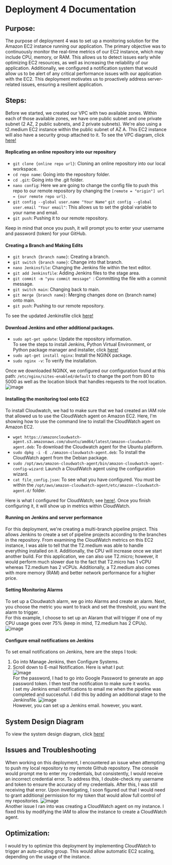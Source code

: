 # Deployment 4 Documentation

## Purpose:
The purpose of deployment 4 was to set up a monitoring solution for the Amazon EC2 instance running our application. The primary objective was to continuously monitor the real-time metrics of our EC2 instance, which may include CPU, memory, or RAM. This allows us to detect issues early while optimizing EC2 resources, as well as increasing the reliability of our application. Additionally, we configured a notification system that would allow us to be alert of any critical performance issues with our application with the EC2. This deployment motivates us to proactively address server-related issues, ensuring a resilient application.

## Steps:
Before we started, we created our VPC with two available zones. Within each of those available zones, we have one public subnet and one private subnet (2 AZ, 2 public subnets, and 2 private subnets). We're also using a t2.medium EC2 instance within the public subnet of AZ A. This EC2 instance will also have a security group attached to it. To see the VPC diagram, click [here!](https://github.com/auzhangLABS/Deployment4/blob/main/images/vpcdiagram.drawio.png)
#### Replicating an online repository into our repository
- `git clone {online repo url}`: Cloning an online repository into our local workspace. <br>
- `cd repo name`: Going into the repository folder. <br>
- `cd .git`: Going into the .git folder. <br>
- `nano config`: Here we are going to change the config file to push this repo to our remote repository by changing the `[remote = "origin"] url = {our remote repo url}`. <br>
- `git config --global user.name "Your Name"` `git config --global user.email "Your email"`: This allows us to set the global variable to your name and email.
- `git push`: Pushing it to our remote repository. <br>

Keep in mind that once you push, it will prompt you to enter your username and password (token) for your GitHub.

#### Creating a Branch and Making Edits
- `git branch {branch name}`: Creating a branch. <br>
- `git switch {branch name}`: Change into that branch. <br>
- `nano Jenkinsfile`: Changing the Jenkins file within the text editor. <br>
- `git add Jenkinsfile`: Adding Jenkins files to the stage area. <br>
- `git commit -m "you commit message" `: Committing the file with a commit message. <br>
- `git switch main`: Changing back to main. <br>
- `git merge {branch name}`: Merging changes done on {branch name} onto main. <br>
- `git push`: Pushing to our remote repository. <br>

To see the updated Jenkinsfile click [here!](https://github.com/auzhangLABS/Deployment4/blob/main/Jenkinsfile)

#### Download Jenkins and other additional packages.
- `sudo apt-get update`: Update the repository information. <br>
To see the steps to install Jenkins, Python Virtual Environment, or Python package manager and installer, click [here!](https://github.com/auzhangLABS/c4_deployment3) <br>
- `sudo apt-get install nginx`: Install the NGINX package. <br>
- `sudo nginx -v`: To verify the installation. <br>

Once we downloaded NGINX, we configured our configuration found at this path: `/etc/nginx/sites-enabled/default` to change the port from 80 to 5000 as well as the location block that handles requests to the root location. <br>
![image](https://github.com/auzhangLABS/Deployment4/assets/138344000/c5e78eae-ecf8-43c1-96b1-e86acbc4c746) <br>

#### Installing the monitoring tool onto EC2
To install Cloudwatch, we had to make sure that we had created an IAM role that allowed us to use the CloudWatch agent on Amazon EC2. Here, I'm showing how to use the command line to install the CloudWatch agent on Amazon EC2.
- `wget https://amazoncloudwatch-agent.s3.amazonaws.com/ubuntu/amd64/latest/amazon-cloudwatch-agent.deb`: To download the Cloudwatch agent for the Ubuntu platform. <br>
- `sudo dpkg -i -E ./amazon-cloudwatch-agent.deb`: To install the CloudWatch agent from the Debian package. <br>
- `sudo /opt/aws/amazon-cloudwatch-agent/bin/amazon-cloudwatch-agent-config-wizard`: Launch a CloudWatch agent using the configuration wizard. <br>
- `cat file_config.json`: To see what you have configured. You must be within the `/opt/aws/amazon-cloudwatch-agent/etc/amazon-cloudwatch-agent.d/` folder. <br>

Here is what I configured for CloudWatch; see [here!](https://github.com/auzhangLABS/Deployment4/blob/main/file_config.json). Once you finish configuring it, it will show up in metrics within CloudWatch.

#### Running on Jenkins and server performance
For this deployment, we're creating a multi-branch pipeline project. This allows Jenkins to create a set of pipeline projects according to the branches in the repository. From examining the CloudWatch metrics on this EC2 instance, I was able to tell that the T2.medium was able to handle everything installed on it. Additionally, the CPU will increase once we start another build. For this application, we can also use T2.micro; however, it would perform much slower due to the fact that T2.micro has 1 vCPU whereas T2.medium has 2 vCPUs. Additionally, a T2.medium also comes with more memory (RAM) and better network performance for a higher price.

#### Setting Monitoring Alarms
To set up a Cloudwatch alarm, we go into Alarms and create an alarm. Next, you choose the metric you want to track and set the threshold, you want the alarm to trigger. <br>
For this example, I choose to set up an Alaram that will trigger if one of my CPU usage goes over 75% (keep in mind, T2.medium has 2 CPUs). <br>
![image](https://github.com/auzhangLABS/Deployment4/assets/138344000/09cd2346-8134-4b3c-ba49-2b2e30a593b2)

#### Configure email notifications on Jenkins
To set email notifications on Jenkins, here are the steps I took:
1) Go into Manage Jenkins, then Configure Systems. <br>
2) Scroll down to E-mail Notification. Here is what I put: <br>
![image](https://github.com/auzhangLABS/Deployment4/assets/138344000/ed64328d-ffbb-415a-ad2c-60f9ad637e36) <br>
For the password, I had to go into Google Password to generate an app password token. I then test the notification to make sure it works. <br>
I set my Jenkins email notifications to email me when the pipeline was completed and successful. I did this by adding an additional stage to the Jenkinsfile.
![image](https://github.com/auzhangLABS/Deployment4/assets/138344000/608743a1-aec8-4e5b-836a-a9bb73083ecd) <br>
However, you can set up a Jenkins email. however, you want.


## System Design Diagram
To view the system design diagram, click [here!](https://github.com/auzhangLABS/Deployment4/blob/main/images/d4.drawio.png)

## Issues and Troubleshooting
When working on this deployment, I encountered an issue when attempting to push my local repository to my remote Github repository. The console would prompt me to enter my credentials, but consistently, I would receive an incorrect credential error. To address this, I double-check my username and token to ensure the accuracy of my credentials. After this, I was still receiving that error. Upon investigating, I soon figured out that I would need
to grant additional permission for my token that would allow full control of my repositories.
![image](https://github.com/auzhangLABS/Deployment4/assets/138344000/d8acc41c-d950-4f5a-8eb1-fc9abca37b0c) <br>
Another issue I ran into was creating a CloudWatch agent on my instance. I fixed this by modifying the IAM to allow the instance to create a CloudWatch agent.


## Optimization:
I would try to optimize this deployment by implementing CloudWatch to trigger an auto-scaling group. This would allow automatic EC2 scaling, depending on the usage of the instance.

















